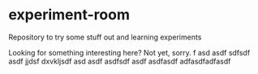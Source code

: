 # experiment-room
Repository to try some stuff out and learning experiments

Looking for something interesting here? Not yet, sorry.
f
asd
asdf
sdfsdf
asdf
jjdsf
dxvkljsdf
asd
asdf
asdfsdf
asdf
asdfasdf
adfasdfadfasdf
